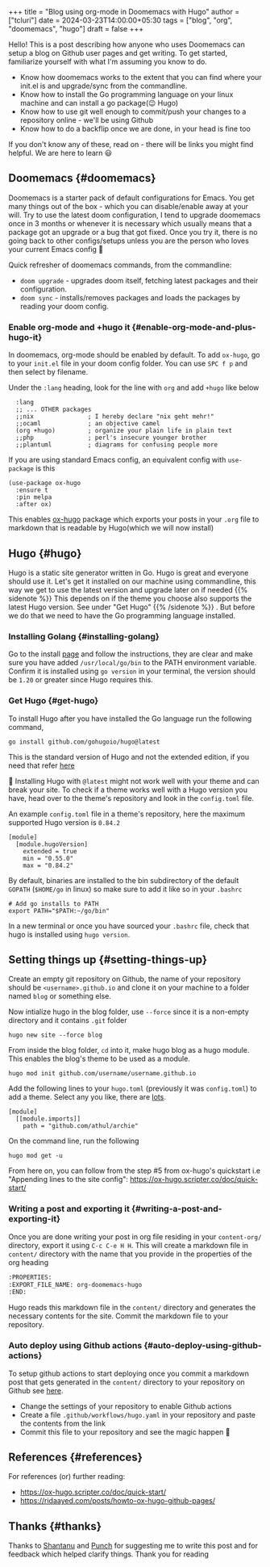 +++
title = "Blog using org-mode in Doomemacs with Hugo"
author = ["tcluri"]
date = 2024-03-23T14:00:00+05:30
tags = ["blog", "org", "doomemacs", "hugo"]
draft = false
+++

Hello! This is a post describing how anyone who uses Doomemacs can setup a blog on Github user pages and get writing.
To get started, familiarize yourself with what I'm assuming you know to do.

-   Know how doomemacs works to the extent that you can find where your init.el is and upgrade/sync from the commandline.
-   Know how to install the Go programming language on your linux machine and can install a go package(😉 Hugo)
-   Know how to use git well enough to commit/push your changes to a repository online - we'll be using Github
-   Know how to do a backflip once we are done, in your head is fine too

If you don't know any of these, read on - there will be links you might find helpful. We are here to learn 😃


## Doomemacs {#doomemacs}

Doomemacs is a starter pack of default configurations for Emacs. You get many things out of the box -  which you can disable/enable away at your will.
Try to use the latest doom configuration, I tend to upgrade doomemacs once in 3 months or whenever it is necessary which usually means that a package got an upgrade or a bug that got fixed.
Once you try it, there is no going back to other configs/setups unless you are the person who loves your current Emacs config 🫡

Quick refresher of doomemacs commands, from the commandline:

-   `doom upgrade` - upgrades doom itself, fetching latest packages and their configuration.
-   `doom sync` - installs/removes packages and loads the packages by reading your doom config.


### Enable org-mode and +hugo it {#enable-org-mode-and-plus-hugo-it}

In doomemacs, org-mode should be enabled by default. To add `ox-hugo`, go to your `init.el` file in your doom config folder. You can use `SPC f p` and then select by filename.

Under the `:lang` heading, look for the line with `org` and add `+hugo` like below

```emacs-lisp
  :lang
  ;; ... OTHER packages
  ;;nix               ; I hereby declare "nix geht mehr!"
  ;;ocaml             ; an objective camel
  (org +hugo)         ; organize your plain life in plain text
  ;;php               ; perl's insecure younger brother
  ;;plantuml          ; diagrams for confusing people more
```

If you are using standard Emacs config, an equivalent config with `use-package` is this

```emacs-lisp
(use-package ox-hugo
  :ensure t
  :pin melpa
  :after ox)
```

This enables [ox-hugo](https://ox-hugo.scripter.co/) package which exports your posts in your `.org` file to markdown that is readable by Hugo(which we will now install)


## Hugo {#hugo}

Hugo is a static site generator written in Go. Hugo is great and everyone should use it. Let's get it installed on our machine using commandline,
this way we get to use the latest version and upgrade later on if needed
{{% sidenote %}}
This depends on if the theme you choose also supports the latest Hugo version.
See under "Get Hugo"
{{% /sidenote %}} . But before we do that we need to have the Go programming language installed.


### Installing Golang {#installing-golang}

Go to the install [page](https://go.dev/doc/install) and follow the instructions, they are clear and make sure you have added `/usr/local/go/bin` to the PATH environment variable.
Confirm it is installed using `go version` in your terminal, the version should be `1.20` or greater since Hugo requires this.


### Get Hugo {#get-hugo}

To install Hugo after you have installed the Go language run the following command,

```nil
go install github.com/gohugoio/hugo@latest
```

This is the standard version of Hugo and not the extended edition, if you need that refer [here](https://github.com/gohugoio/hugo?tab=readme-ov-file#build-from-source)

🚨 Installing Hugo with `@latest` might not work well with your theme and can break your site.
To check if a theme works well with a Hugo version you have, head over to the theme's repository and look in the `config.toml` file.

An example `config.toml` file in a theme's repository, here the maximum supported Hugo version is `0.84.2`

```nil
[module]
  [module.hugoVersion]
    extended = true
    min = "0.55.0"
    max = "0.84.2"
```

By default, binaries are installed to the bin subdirectory of the default `GOPATH` (`$HOME/go` in linux) so make sure to add it like so in your `.bashrc`

```nil
# Add go installs to PATH
export PATH="$PATH:~/go/bin"
```

In a new terminal or once you have sourced your `.bashrc` file, check that hugo is installed using `hugo version`.


## Setting things up {#setting-things-up}

Create an empty git repository on Github, the name of your repository should be `<username>.github.io`
and clone it on your machine to a folder named `blog` or something else.

Now intialize hugo in the blog folder, use `--force` since it is a non-empty directory and it contains `.git` folder

```nil
hugo new site --force blog
```

From inside the blog folder, `cd` into it, make hugo blog as a hugo module. This enables the blog's theme to be used as a module.

```nil
hugo mod init github.com/username/username.github.io
```

Add the following lines to your `hugo.toml` (previously it was `config.toml`) to add a theme. Select any you like, there are [lots](https://themes.gohugo.io/).

```config
[module]
  [[module.imports]]
    path = "github.com/athul/archie"
```

On the command line, run the following

```nil
hugo mod get -u
```

From here on, you can follow from the step #5 from ox-hugo's quickstart i.e "Appending lines to the site config": <https://ox-hugo.scripter.co/doc/quick-start/>


### Writing a post and exporting it {#writing-a-post-and-exporting-it}

Once you are done writing your post in org file residing in your `content-org/` directory, export it using `C-c C-e H H`.
This will create a markdown file in `content/` directory with the name that you provide in the properties of the org heading

```org
:PROPERTIES:
:EXPORT_FILE_NAME: org-doomemacs-hugo
:END:
```

Hugo reads this markdown file in the `content/` directory and generates the necessary contents for the site.
Commit the markdown file to your repository.


### Auto deploy using Github actions {#auto-deploy-using-github-actions}

To setup github actions to start deploying once you commit a markdown post that gets generated in the `content/` directory to your repository on Github see [here](https://gohugo.io/hosting-and-deployment/hosting-on-github/#step-by-step-instructions).

-   Change the settings of your repository to enable Github actions
-   Create a file `.github/workflows/hugo.yaml` in your repository and paste the contents from the link
-   Commit this file to your repository and see the magic happen 🎉


## References {#references}

For references (or) further reading:

-   <https://ox-hugo.scripter.co/doc/quick-start/>
-   <https://ridaayed.com/posts/howto-ox-hugo-github-pages/>


## Thanks {#thanks}

Thanks to [Shantanu](https://baali.muse-amuse.in/) and [Punch](https://github.com/punchagan) for suggesting me to write this post and for feedback which helped clarify
things. Thank you for reading
